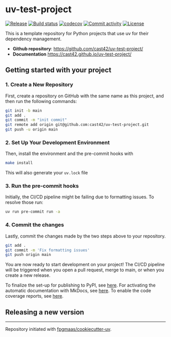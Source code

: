 # uv-test-project

[![Release](https://img.shields.io/github/v/release/cast42/uv-test-project)](https://img.shields.io/github/v/release/cast42/uv-test-project)
[![Build status](https://img.shields.io/github/actions/workflow/status/cast42/uv-test-project/main.yml?branch=main)](https://github.com/cast42/uv-test-project/actions/workflows/main.yml?query=branch%3Amain)
[![codecov](https://codecov.io/gh/cast42/uv-test-project/branch/main/graph/badge.svg)](https://codecov.io/gh/cast42/uv-test-project)
[![Commit activity](https://img.shields.io/github/commit-activity/m/cast42/uv-test-project)](https://img.shields.io/github/commit-activity/m/cast42/uv-test-project)
[![License](https://img.shields.io/github/license/cast42/uv-test-project)](https://img.shields.io/github/license/cast42/uv-test-project)

This is a template repository for Python projects that use uv for their dependency management.

- **Github repository**: <https://github.com/cast42/uv-test-project/>
- **Documentation** <https://cast42.github.io/uv-test-project/>

## Getting started with your project

### 1. Create a New Repository

First, create a repository on GitHub with the same name as this project, and then run the following commands:

```bash
git init -b main
git add .
git commit -m "init commit"
git remote add origin git@github.com:cast42/uv-test-project.git
git push -u origin main
```

### 2. Set Up Your Development Environment

Then, install the environment and the pre-commit hooks with

```bash
make install
```

This will also generate your `uv.lock` file

### 3. Run the pre-commit hooks

Initially, the CI/CD pipeline might be failing due to formatting issues. To resolve those run:

```bash
uv run pre-commit run -a
```

### 4. Commit the changes

Lastly, commit the changes made by the two steps above to your repository.

```bash
git add .
git commit -m 'Fix formatting issues'
git push origin main
```

You are now ready to start development on your project!
The CI/CD pipeline will be triggered when you open a pull request, merge to main, or when you create a new release.

To finalize the set-up for publishing to PyPI, see [here](https://fpgmaas.github.io/cookiecutter-uv/features/publishing/#set-up-for-pypi).
For activating the automatic documentation with MkDocs, see [here](https://fpgmaas.github.io/cookiecutter-uv/features/mkdocs/#enabling-the-documentation-on-github).
To enable the code coverage reports, see [here](https://fpgmaas.github.io/cookiecutter-uv/features/codecov/).

## Releasing a new version

---

Repository initiated with [fpgmaas/cookiecutter-uv](https://github.com/fpgmaas/cookiecutter-uv).
